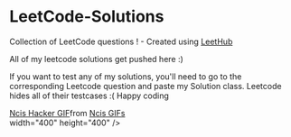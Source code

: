 # LeetCode-Solutions
Collection of LeetCode questions ! - Created using [LeetHub](https://github.com/QasimWani/LeetHub)


All of my leetcode solutions get pushed here :)

If you want to test any of my solutions, you'll need to go to the corresponding Leetcode question and paste my Solution class. Leetcode hides all of their testcases :( Happy coding 

<div class="tenor-gif-embed" data-postid="26373762" data-share-method="host" data-aspect-ratio="1.81818" data-width="100%"><a href="https://tenor.com/view/ncis-hacker-hacked-ive-never-seen-code-like-this-code-gif-26373762">Ncis Hacker GIF</a>from <a href="https://tenor.com/search/ncis-gifs">Ncis GIFs</a></div> <script type="text/javascript" async src="https://tenor.com/embed.js"></script>width="400" height="400" />
